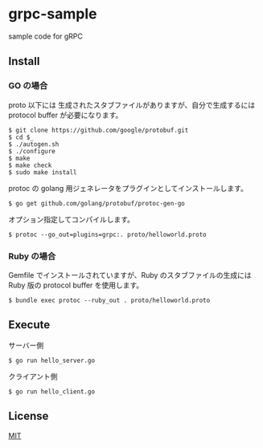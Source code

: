 # grpc-sample
sample code for gRPC

## Install

### GO の場合
proto 以下には 生成されたスタブファイルがありますが、自分で生成するには protocol buffer が必要になります。
```
$ git clone https://github.com/google/protobuf.git
$ cd $_
$ ./autogen.sh
$ ./configure
$ make
$ make check
$ sudo make install
```

protoc の golang 用ジェネレータをプラグインとしてインストールします。
```
$ go get github.com/golang/protobuf/protoc-gen-go
```

オプション指定してコンパイルします。
```
$ protoc --go_out=plugins=grpc:. proto/helloworld.proto
```

### Ruby の場合
Gemfile でインストールされていますが、Ruby のスタブファイルの生成には Ruby 版の protocol buffer を使用します。
```
$ bundle exec protoc --ruby_out . proto/helloworld.proto
```


## Execute

サーバー側
```
$ go run hello_server.go
```

クライアント側
```
$ go run hello_client.go
```

## License
[MIT](LICENSE)
